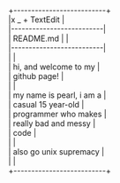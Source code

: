 +--------------------------+         
|x _ +    TextEdit         |         
|--------------------------|         
| README.md |              |         
|--------------------------|         
|                          |         
| hi, and welcome to my    |         
| github page!             |         
|                          |         
| my name is pearl, i am a |         
| casual 15 year-old       |         
| programmer who makes     |         
| really bad and messy     |         
| code                     |         
|                          |         
| also go unix supremacy   |         
|                          |         
+--------------------------+
